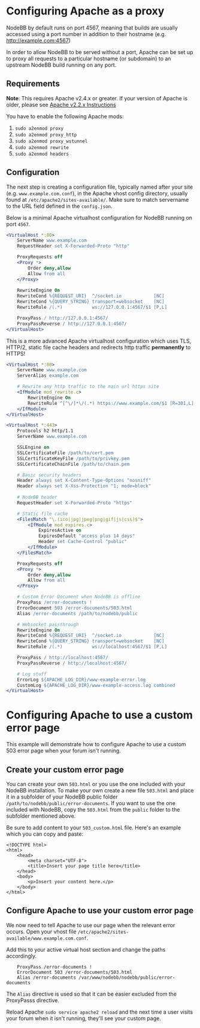 Configuring Apache as a proxy
=============================

NodeBB by default runs on port 4567, meaning that builds are usually accessed using a port number in addition to their hostname (e.g. http://example.com:4567)

In order to allow NodeBB to be served without a port, Apache can be set up to proxy all requests to a particular hostname (or subdomain) to an upstream NodeBB build running on any port.

Requirements
----------------------------

**Note**: This requires Apache v2.4.x or greater. If your version of Apache is older, please see [Apache v2.2.x Instructions](proxies/apache2.2)

You have to enable the following Apache mods:

1.  `sudo a2enmod proxy`
2.  `sudo a2enmod proxy_http`
3.  `sudo a2enmod proxy_wstunnel`
4.  `sudo a2enmod rewrite`
5.  `sudo a2enmod headers`

Configuration
------------------------

The next step is creating a configuration file, typically named after your site (e.g. `www.example.com.conf`), in the Apache vhost
config directory, usually found at `/etc/apache2/sites-available/`. Make sure to match servername to the URL field defined in the `config.json`.

Below is a minimal Apache virtualhost configuration for NodeBB running on port `4567`.

``` apache
<VirtualHost *:80>
    ServerName www.example.com
    RequestHeader set X-Forwarded-Proto "http"

    ProxyRequests off
    <Proxy *>
        Order deny,allow
        Allow from all
    </Proxy>
    
    RewriteEngine On
    RewriteCond %{REQUEST_URI}  ^/socket.io            [NC]
    RewriteCond %{QUERY_STRING} transport=websocket    [NC]
    RewriteRule /(.*)           ws://127.0.0.1:4567/$1 [P,L]

    ProxyPass / http://127.0.0.1:4567/
    ProxyPassReverse / http://127.0.0.1:4567/
</VirtualHost>
```

This is a more advanced Apache virtualhost configuration which uses TLS, HTTP/2, static file cache headers 
and redirects http traffic **permanently** to HTTPS!

```apache
<VirtualHost *:80>
    ServerName www.example.com 
    ServerAlias example.com

    # Rewrite any http traffic to the main url https site
    <IfModule mod_rewrite.c>
        RewriteEngine On
        RewriteRule ^[^\/]*\/(.*) https://www.example.com/$1 [R=301,L]
    </IfModule>
</VirtualHost>

<VirtualHost *:443>
    Protocols h2 http/1.1
    ServerName www.example.com

    SSLEngine on
    SSLCertificateFile /path/to/cert.pem
    SSLCertificateKeyFile /path/to/privkey.pem
    SSLCertificateChainFile /path/to/chain.pem

    # Basic security headers
    Header always set X-Content-Type-Options "nosniff"
    Header always set X-Xss-Protection "1; mode=block"
    
    # NodeBB header
    RequestHeader set X-Forwarded-Proto "https"

    # Static file cache
    <FilesMatch "\.(ico|jpg|jpeg|png|gif|js|css)$">
        <IfModule mod_expires.c>
            ExpiresActive on
            ExpiresDefault "access plus 14 days"
            Header set Cache-Control "public"
        </IfModule>
    </FilesMatch>

    ProxyRequests off
    <Proxy *>
        Order deny,allow
        Allow from all
    </Proxy>

    # Custom Error Document when NodeBB is offline
    ProxyPass /error-documents !
    ErrorDocument 503 /error-documents/503.html
    Alias /error-documents /path/to/nodebb/public

    # Websocket passthrough
    RewriteEngine On
    RewriteCond %{REQUEST_URI}  ^/socket.io            [NC]
    RewriteCond %{QUERY_STRING} transport=websocket    [NC]
    RewriteRule /(.*)           ws://localhost:4567/$1 [P,L]

    ProxyPass / http://localhost:4567/
    ProxyPassReverse / http://localhost:4567/

    # Log stuff
    ErrorLog ${APACHE_LOG_DIR}/www-example-error.log
    CustomLog ${APACHE_LOG_DIR}/www-example-access.log combined
</VirtualHost>

```

Configuring Apache to use a custom error page
============================

This example will demonstrate how to configure Apache to use a custom 503
error page when your forum isn't running.

## Create your custom error page

You can create your own `503.html` or you use the one included with your NodeBB installation. To make your own create a 
new file `503.html` and place it in a subfolder of your NodeBB public folder `/path/to/nodebb/public/error-documents`. 
If you want to use the one included with NodeBB, copy the `503.html` from the `public` folder to the subfolder mentioned above.

Be sure to add content to your `503_custom.html` file. Here's an example which you
can copy and paste:

```
<!DOCTYPE html>
<html>
    <head>
        <meta charset="UTF-8">
        <title>Insert your page title here</title>
    </head>
    <body>
        <p>Insert your content here.</p>
    </body>
</html>
```

## Configure Apache to use your custom error page

We now need to tell Apache to use our page when the relevant error
occurs. Open your vhost file `/etc/apache2/sites-available/www.example.com.conf`. 

Add this to your active virtual host section and change the paths accordingly.

```
    ProxyPass /error-documents !
    ErrorDocument 503 /error-documents/503.html
    Alias /error-documents /var/www/nodebb/nodebb/public/error-documents
```

The `Alias` directive is used so that it can be easier excluded from the ProxyPasss directive.

Reload Apache `sudo service apache2 reload` and the next time a user
visits your forum when it isn't running, they'll see your custom page.
